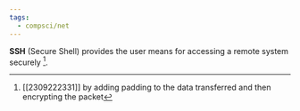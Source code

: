 ```yaml
---
tags:
  - compsci/net
---
```

**SSH** (Secure Shell) provides the user means for accessing a remote system securely [^1].

[^1]: [[2309222331]] by adding padding to the data transferred and then encrypting the packet